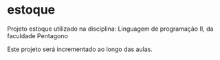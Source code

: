 # estoque
Projeto estoque utilizado na disciplina: Linguagem de programação II, da faculdade Pentagono

Este projeto será incrementado ao longo das aulas.
